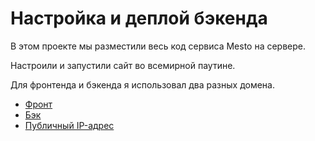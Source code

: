 # Настройка и деплой бэкенда

В этом проекте мы разместили весь код сервиса Mesto на сервере.

Настроили и запустили сайт во всемирной паутине.

Для фронтенда и бэкенда я использовал два разных домена.
* [Фронт](https://nazarov.front.nomorepartiesxyz.ru)
* [Бэк](https://nazarov.back.nomorepartiesxyz.ru)
* [Публичный IP-адрес](https://84.252.136.214)
